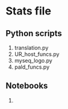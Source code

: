 # Stats file

## Python scripts
1. translation.py
2. UR_host_funcs.py
3. myseq_logo.py
4. pald_funcs.py

## Notebooks
1. 
